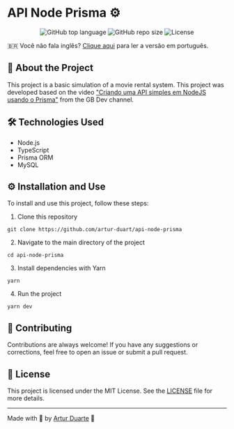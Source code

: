# API Node Prisma ⚙

<p align="center">
  <img alt="GitHub top language" src="https://img.shields.io/github/languages/top/artur-duart/api-node-prisma">
  <img alt="GitHub repo size" src="https://img.shields.io/github/repo-size/artur-duart/api-node-prisma">
  <img alt="License" src="https://img.shields.io/badge/license-MIT-%2304D361">
</p>

🇧🇷 Você não fala inglês? [Clique aqui](README.pt.md) para ler a versão em português.


## 🚀 About the Project

This project is a basic simulation of a movie rental system. This project was developed based on the video ["Criando uma API simples em NodeJS usando o Prisma"](https://www.youtube.com/watch?v=NDWV5hHSPBk&t) from the GB Dev channel.

## 🛠️ Technologies Used

- Node.js
- TypeScript
- Prisma ORM
- MySQL

## ⚙️ Installation and Use

To install and use this project, follow these steps:

1. Clone this repository

```
git clone https://github.com/artur-duart/api-node-prisma
```

2. Navigate to the main directory of the project

```
cd api-node-prisma
```

3. Install dependencies with Yarn

```
yarn
```

4. Run the project

```
yarn dev
```

## 🤝 Contributing

Contributions are always welcome! If you have any suggestions or corrections, feel free to open an issue or submit a pull request.

## 📝 License

This project is licensed under the MIT License. See the [LICENSE](LICENSE) file for more details.

---

Made with 💜 by <a href="https://www.linkedin.com/in/artur-duart/">Artur Duarte</a> :wave:
